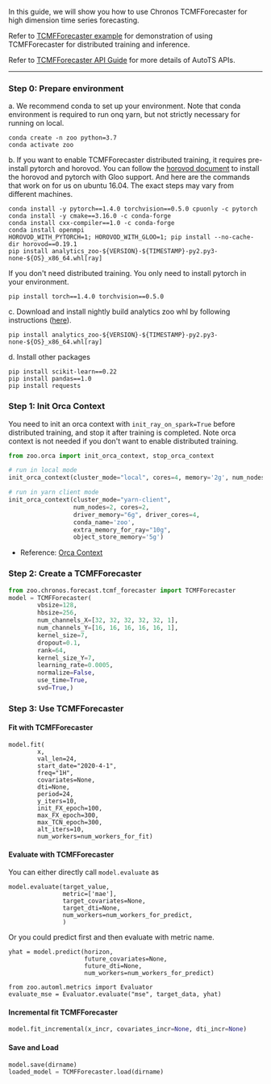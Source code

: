 
In this guide, we will show you how to use Chronos TCMFForecaster for high dimension time series forecasting.

Refer to [TCMFForecaster example](https://github.com/intel-analytics/analytics-zoo/blob/master/pyzoo/zoo/chronos/examples/tcmf/run_electricity.py) for demonstration of using TCMFForecaster for distributed training and inference. 

Refer to [TCMFForecaster API Guide](../API/TCMFForecaster.md) for more details of AutoTS APIs.

---
### **Step 0: Prepare environment**
a. We recommend conda to set up your environment. Note that conda environment is required to run onq
yarn, but not strictly necessary for running on local. 
```
conda create -n zoo python=3.7
conda activate zoo
```

b. If you want to enable TCMFForecaster distributed training, it requires pre-install pytorch and horovod. You can follow the [horovod document](https://github.com/horovod/horovod/blob/master/docs/install.rst) to install the horovod and pytorch with Gloo support.
And here are the commands that work on for us on ubuntu 16.04. The exact steps may vary from different machines.

```
conda install -y pytorch==1.4.0 torchvision==0.5.0 cpuonly -c pytorch
conda install -y cmake==3.16.0 -c conda-forge
conda install cxx-compiler==1.0 -c conda-forge
conda install openmpi
HOROVOD_WITH_PYTORCH=1; HOROVOD_WITH_GLOO=1; pip install --no-cache-dir horovod==0.19.1
pip install analytics_zoo-${VERSION}-${TIMESTAMP}-py2.py3-none-${OS}_x86_64.whl[ray]
```

If you don't need distributed training. You only need to install pytorch in your environment.

```
pip install torch==1.4.0 torchvision==0.5.0
```

c. Download and install nightly build analytics zoo whl by following instructions ([here](https://analytics-zoo.github.io/master/#PythonUserGuide/install/#install-the-latest-nightly-build-wheels-for-pip)).

```
pip install analytics_zoo-${VERSION}-${TIMESTAMP}-py2.py3-none-${OS}_x86_64.whl[ray]
```

d. Install other packages
```
pip install scikit-learn==0.22
pip install pandas==1.0
pip install requests
```

### **Step 1: Init Orca Context**
You need to init an orca context with `init_ray_on_spark=True` before distributed training, and stop it after training is completed. Note orca context is not needed if you don't want to enable distributed training.
```python
from zoo.orca import init_orca_context, stop_orca_context

# run in local mode
init_orca_context(cluster_mode="local", cores=4, memory='2g', num_nodes=1, init_ray_on_spark=True)

# run in yarn client mode
init_orca_context(cluster_mode="yarn-client", 
                  num_nodes=2, cores=2, 
                  driver_memory="6g", driver_cores=4, 
                  conda_name='zoo', 
                  extra_memory_for_ray="10g", 
                  object_store_memory='5g')
```
* Reference: [Orca Context](https://analytics-zoo.github.io/master/#Orca/context/)

### **Step 2: Create a TCMFForecaster**

```python
from zoo.chronos.forecast.tcmf_forecaster import TCMFForecaster
model = TCMFForecaster(
        vbsize=128,
        hbsize=256,
        num_channels_X=[32, 32, 32, 32, 32, 1],
        num_channels_Y=[16, 16, 16, 16, 16, 1],
        kernel_size=7,
        dropout=0.1,
        rank=64,
        kernel_size_Y=7,
        learning_rate=0.0005,
        normalize=False,
        use_time=True,
        svd=True,)
```
### **Step 3: Use TCMFForecaster**

#### **Fit with TCMFForecaster**

```
model.fit(
        x,
        val_len=24,
        start_date="2020-4-1",
        freq="1H",
        covariates=None,
        dti=None,
        period=24,
        y_iters=10,
        init_FX_epoch=100,
        max_FX_epoch=300,
        max_TCN_epoch=300,
        alt_iters=10,
        num_workers=num_workers_for_fit)
```

#### **Evaluate with TCMFForecaster**
You can either directly call `model.evaluate` as
```
model.evaluate(target_value,
               metric=['mae'],
               target_covariates=None,
               target_dti=None,
               num_workers=num_workers_for_predict,
               )
```

Or you could predict first and then evaluate with metric name.

```
yhat = model.predict(horizon,
                     future_covariates=None,
                     future_dti=None,
                     num_workers=num_workers_for_predict)

from zoo.automl.metrics import Evaluator
evaluate_mse = Evaluator.evaluate("mse", target_data, yhat)
```

#### **Incremental fit TCMFForecaster**
```python
model.fit_incremental(x_incr, covariates_incr=None, dti_incr=None)
```

#### **Save and Load**

```python
model.save(dirname)
loaded_model = TCMFForecaster.load(dirname)
```
